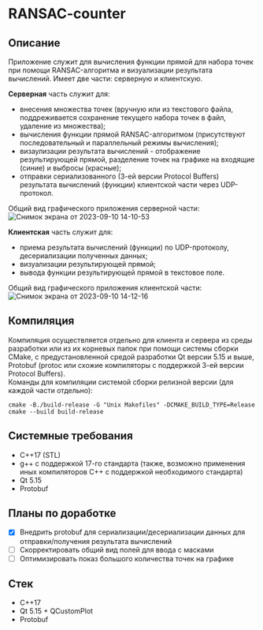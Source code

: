 # RANSAC-counter
## Описание
Приложение служит для вычисления функции прямой для набора точек при помощи RANSAC-алгоритма и визуализации результата вычислений. Имеет две части: серверную и клиентскую.  

**Серверная** часть служит для:
  * внесения множества точек (вручную или из текстового файла, поддреживается сохранение текущего набора точек в файл, удаление из множества);
  * вычисления функции прямой RANSAC-алгоритмом (присутствуют последовательный и параллельный режимы вычисления);
  * визаулизации результата вычислений - отображение результирующей прямой, разделение точек на графике на входящие (синие) и выбросы (красные);
  * отправки сериализованного (3-ей версии Protocol Buffers) результата вычислений (функции) клиентской части через UDP-протокол.  

Общий вид графического приложения серверной части:  
![Снимок экрана от 2023-09-10 14-10-53](https://github.com/NikitaKadili/ransac-counter/assets/117101213/bf0ff27d-aa88-42be-8993-25fae3bd7789)  

**Клиентская** часть служит для:
  * приема результата вычислений (функции) по UDP-протоколу, десериализации полученных данных;
  * визуализации результирующей прямой;
  * вывода функции результирующей прямой в текстовое поле.  

Общий вид графического приложения клиентской части:  
![Снимок экрана от 2023-09-10 14-12-16](https://github.com/NikitaKadili/ransac-counter/assets/117101213/08800257-4466-4773-83c8-6a00e011a37d)  

## Компиляция
Компиляция осуществляется отдельно для клиента и сервера из среды разработки или из их корневых папок при помощи системы сборки CMake, с предустановленной средой разработки Qt версии 5.15 и выше, Protobuf (protoc или схожие компиляторы с поддержкой 3-ей версии Protocol Buffers).  
Команды для компиляции системой сборки релизной версии (для каждой части отдельно):
```
cmake -B./build-release -G "Unix Makefiles" -DCMAKE_BUILD_TYPE=Release
cmake --build build-release
```

## Системные требования
  * C++17 (STL)
  * g++ с поддержкой 17-го стандарта (также, возможно применения иных компиляторов C++ с поддержкой необходимого стандарта)
  * Qt 5.15
  * Protobuf

## Планы по доработке
  - [X] Внедрить protobuf для сериализации/десериализации данных для отправки/получения результата вычислений
  - [ ] Скорректировать общий вид полей для ввода с масками
  - [ ] Оптимизировать показ большого количества точек на графике

## Стек
  * C++17
  * Qt 5.15 + QCustomPlot
  * Protobuf
